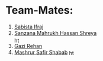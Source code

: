 # Team-Mates:

1. [Sabista Ifraj](https://github.com/SabistaIfraj) <br>
2. [Sanzana Mahrukh Hassan Shreya](https://github.com/Sanzana-shreya) <br><a href="https://www.linkedin.com/in/sanzana-mahrukh-hassan-shreya-a26724283/" target="blank"><img align="center" src="https://raw.githubusercontent.com/rahuldkjain/github-profile-readme-generator/master/src/images/icons/Social/linked-in-alt.svg" alt="https://www.linkedin.com/in/sanzana-mahrukh-hassan-shreya-a26724283/" height="15" width="15" />
3. [Gazi Rehan](https://github.com/Gazisama) <br>
4. [Mashrur Safir Shabab](https://github.com/ShababAhmedd)  <a href="https://www.linkedin.com/in/shababahmedd/" target="blank"><img align="center" src="https://raw.githubusercontent.com/rahuldkjain/github-profile-readme-generator/master/src/images/icons/Social/linked-in-alt.svg" alt="https://www.linkedin.com/in/shababahmedd/" height="15" width="15" /> 











